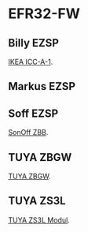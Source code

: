 # EFR32-FW

## Billy EZSP

[IKEA ICC-A-1](Billy_EZSP/README.md).


## Markus EZSP

## Soff EZSP

[SonOff ZBB](Soff_EZSP/README.md).

## TUYA ZBGW

[TUYA ZBGW](TUYA_ZBGW/README.md).

## TUYA ZS3L

[TUYA ZS3L Modul](MG21LD/README.md).

